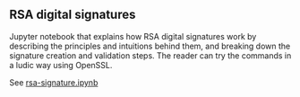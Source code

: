 ## RSA digital signatures 

Jupyter notebook that explains how RSA digital signatures work by describing the principles and intuitions behind them, and breaking down the signature creation and validation steps. The reader can try the commands in a ludic way using OpenSSL.    

See [rsa-signature.ipynb](../blob/master/rsa-signature.ipynb)